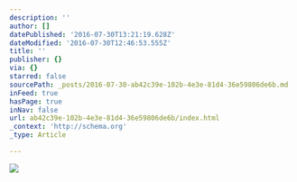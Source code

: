 ```yaml
---
description: ''
author: []
datePublished: '2016-07-30T13:21:19.628Z'
dateModified: '2016-07-30T12:46:53.555Z'
title: ''
publisher: {}
via: {}
starred: false
sourcePath: _posts/2016-07-30-ab42c39e-102b-4e3e-81d4-36e59806de6b.md
inFeed: true
hasPage: true
inNav: false
url: ab42c39e-102b-4e3e-81d4-36e59806de6b/index.html
_context: 'http://schema.org'
_type: Article

---
```

![](https://the-grid-user-content.s3-us-west-2.amazonaws.com/243a68fa-34c6-4199-9ff3-c438edf7125e.jpg)